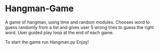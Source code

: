 # Hangman-Game
 A game of hangman, using time and random modules. Chooses word to guess randomly from a list and gives user 5 wrong tries to guess the right word. User guided play loop at the end of each game.

To start the game run Hangman.py
Enjoy!
